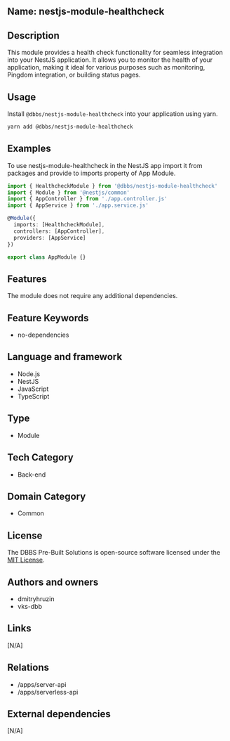 ## Name: nestjs-module-healthcheck

## Description

This module provides a health check functionality for seamless integration into your NestJS application. It allows you to monitor the health of your application, making it ideal for various purposes such as monitoring, Pingdom integration, or building status pages.

## Usage

Install `@dbbs/nestjs-module-healthcheck` into your application using yarn.

```bash
yarn add @dbbs/nestjs-module-healthcheck
```

## Examples

To use nestjs-module-healthcheck in the NestJS app import it from packages and provide to imports property of App Module.

```ts
import { HealthcheckModule } from '@dbbs/nestjs-module-healthcheck'
import { Module } from '@nestjs/common'
import { AppController } from './app.controller.js'
import { AppService } from './app.service.js'

@Module({
  imports: [HealthcheckModule],
  controllers: [AppController],
  providers: [AppService]
})

export class AppModule {}
```

## Features

The module does not require any additional dependencies.

## Feature Keywords

- no-dependencies

## Language and framework

- Node.js
- NestJS
- JavaScript
- TypeScript

## Type

- Module

## Tech Category

- Back-end

## Domain Category

- Common

## License

The DBBS Pre-Built Solutions is open-source software licensed under the [MIT License](LICENSE).

## Authors and owners

- dmitryhruzin
- vks-dbb

## Links

[N/A]

## Relations

- /apps/server-api
- /apps/serverless-api

## External dependencies

[N/A]
